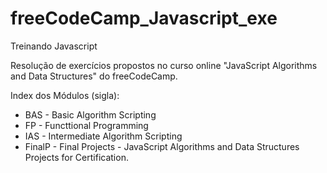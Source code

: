 # freeCodeCamp_Javascript_exe
Treinando Javascript

Resolução de exercícios propostos no curso online "JavaScript Algorithms and Data Structures" do freeCodeCamp.

Index dos Módulos (sigla):

* BAS - Basic Algorithm Scripting
* FP - Functtional Programming
* IAS - Intermediate Algorithm Scripting
* FinalP - Final Projects - JavaScript Algorithms and Data Structures Projects for Certification.
